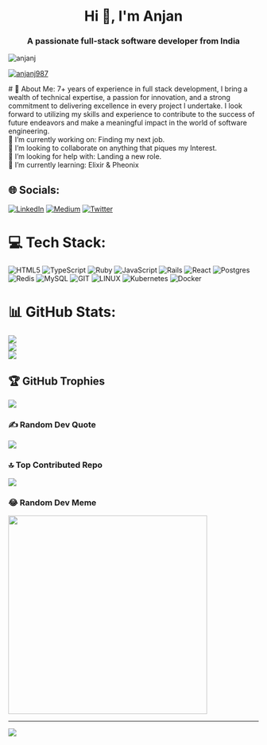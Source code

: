 <h1 align="center">Hi 👋, I'm Anjan</h1>
<h3 align="center">A passionate full-stack software developer from India</h3>

<p align="left"> <img src="https://komarev.com/ghpvc/?username=anjanj&label=Profile%20views&color=0e75b6&style=flat" alt="anjanj" /> </p>

<p align="left"> <a href="https://twitter.com/anjanj987" target="blank"><img src="https://img.shields.io/twitter/follow/anjanj987?logo=twitter&style=for-the-badge" alt="anjanj987" /></a> </p>
# 💫 About Me: 7+ years of experience in full stack development, I bring a wealth of technical expertise, a passion for innovation, and a strong commitment to delivering excellence in every project I undertake. I look forward to utilizing my skills and experience to contribute to the success of future endeavors and make a meaningful impact in the world of software engineering.<br>
🔭 I’m currently working on: Finding my next job.<br> 👯 I’m looking to collaborate on anything that piques my Interest.<br>🤝 I’m looking for help with: Landing a new role.<br>🌱 I’m currently learning: Elixir & Pheonix<br>


## 🌐 Socials:
[![LinkedIn](https://img.shields.io/badge/LinkedIn-%230077B5.svg?logo=linkedin&logoColor=white)](https://linkedin.com/in/matrixcoder) [![Medium](https://img.shields.io/badge/Medium-12100E?logo=medium&logoColor=white)](https://medium.com/@@anjanj) [![Twitter](https://img.shields.io/badge/Twitter-%231DA1F2.svg?logo=Twitter&logoColor=white)](https://twitter.com/AnjanJ987) 

# 💻 Tech Stack:
![HTML5](https://img.shields.io/badge/html5-%23E34F26.svg?style=for-the-badge&logo=html5&logoColor=white) ![TypeScript](https://img.shields.io/badge/typescript-%23007ACC.svg?style=for-the-badge&logo=typescript&logoColor=white) ![Ruby](https://img.shields.io/badge/ruby-%23CC342D.svg?style=for-the-badge&logo=ruby&logoColor=white) ![JavaScript](https://img.shields.io/badge/javascript-%23323330.svg?style=for-the-badge&logo=javascript&logoColor=%23F7DF1E) ![Rails](https://img.shields.io/badge/rails-%23CC0000.svg?style=for-the-badge&logo=ruby-on-rails&logoColor=white) ![React](https://img.shields.io/badge/react-%2320232a.svg?style=for-the-badge&logo=react&logoColor=%2361DAFB) ![Postgres](https://img.shields.io/badge/postgres-%23316192.svg?style=for-the-badge&logo=postgresql&logoColor=white) ![Redis](https://img.shields.io/badge/redis-%23DD0031.svg?style=for-the-badge&logo=redis&logoColor=white) ![MySQL](https://img.shields.io/badge/mysql-%2300f.svg?style=for-the-badge&logo=mysql&logoColor=white) ![GIT](https://img.shields.io/badge/Git-fc6d26?style=for-the-badge&logo=git&logoColor=white) ![LINUX](https://img.shields.io/badge/Linux-FCC624?style=for-the-badge&logo=linux&logoColor=black) ![Kubernetes](https://img.shields.io/badge/kubernetes-%23326ce5.svg?style=for-the-badge&logo=kubernetes&logoColor=white) ![Docker](https://img.shields.io/badge/docker-%230db7ed.svg?style=for-the-badge&logo=docker&logoColor=white)
# 📊 GitHub Stats:
![](https://github-readme-stats.vercel.app/api?username=AnjanJ&theme=dark&hide_border=false&include_all_commits=true&count_private=true)<br/>
![](https://github-readme-streak-stats.herokuapp.com/?user=AnjanJ&theme=dark&hide_border=false)<br/>
![](https://github-readme-stats.vercel.app/api/top-langs/?username=AnjanJ&theme=dark&hide_border=false&include_all_commits=true&count_private=true&layout=compact)

## 🏆 GitHub Trophies
![](https://github-profile-trophy.vercel.app/?username=AnjanJ&theme=radical&no-frame=false&no-bg=false&margin-w=4)

### ✍️ Random Dev Quote
![](https://quotes-github-readme.vercel.app/api?type=horizontal&theme=radical)

### 🔝 Top Contributed Repo
![](https://github-contributor-stats.vercel.app/api?username=AnjanJ&limit=5&theme=dark&combine_all_yearly_contributions=true)

### 😂 Random Dev Meme
<img src='https://randommeme-five.vercel.app/' style="height: 400px;"/>

---
[![](https://visitcount.itsvg.in/api?id=AnjanJ&icon=0&color=0)](https://visitcount.itsvg.in)

<!-- Proudly created with GPRM ( https://gprm.itsvg.in ) -->
